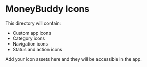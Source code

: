 # MoneyBuddy Icons

This directory will contain:
- Custom app icons
- Category icons
- Navigation icons
- Status and action icons

Add your icon assets here and they will be accessible in the app.